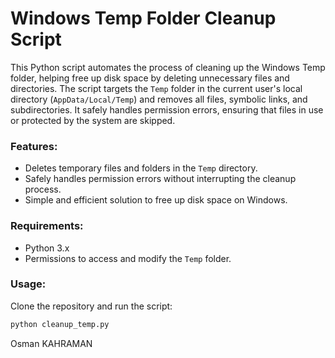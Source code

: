 # Windows Temp Folder Cleanup Script

This Python script automates the process of cleaning up the Windows Temp folder, helping free up disk space by deleting unnecessary files and directories. The script targets the `Temp` folder in the current user's local directory (`AppData/Local/Temp`) and removes all files, symbolic links, and subdirectories. It safely handles permission errors, ensuring that files in use or protected by the system are skipped.

### Features:
- Deletes temporary files and folders in the `Temp` directory.
- Safely handles permission errors without interrupting the cleanup process.
- Simple and efficient solution to free up disk space on Windows.

### Requirements:
- Python 3.x
- Permissions to access and modify the `Temp` folder.

### Usage:
Clone the repository and run the script:
```bash
python cleanup_temp.py
```

Osman KAHRAMAN
